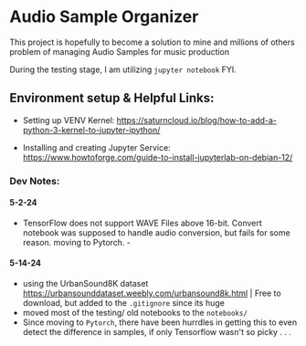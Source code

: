 # Audio Sample Organizer
This project is hopefully to become a solution to mine and millions of others problem of managing Audio Samples for music production

During the testing stage, I am utilizing `jupyter notebook` FYI.


## Environment setup & Helpful Links:
- Setting up VENV Kernel: https://saturncloud.io/blog/how-to-add-a-python-3-kernel-to-jupyter-ipython/

- Installing and creating Jupyter Service: https://www.howtoforge.com/guide-to-install-jupyterlab-on-debian-12/


### Dev Notes:

#### 5-2-24
- TensorFlow does not support WAVE Files above 16-bit. Convert notebook was supposed to handle audio conversion, but fails for some reason. moving to Pytorch. - 


#### 5-14-24
- using the UrbanSound8K dataset  https://urbansounddataset.weebly.com/urbansound8k.html | Free to download, but added to the `.gitignore` since its huge
- moved most of the testing/ old notebooks to the `notebooks/` 
- Since moving to `Pytorch`, there have been hurrdles in getting this to even detect the difference in samples, if only Tensorflow wasn't so picky . . .